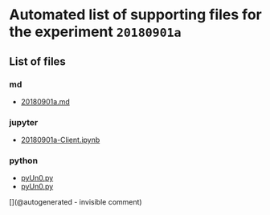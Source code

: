 # Automated list of supporting files for the __experiment `20180901a`__

## List of files

### md

* [20180901a.md](/us-draindump/exp/20180901a.md)


### jupyter

* [20180901a-Client.ipynb](/matty/20180901a/20180901a-Client.ipynb)


### python

* [pyUn0.py](/matty/20181031a/pyUn0.py)
* [pyUn0.py](/matty/20180901a/pyUn0.py)


[](@autogenerated - invisible comment)